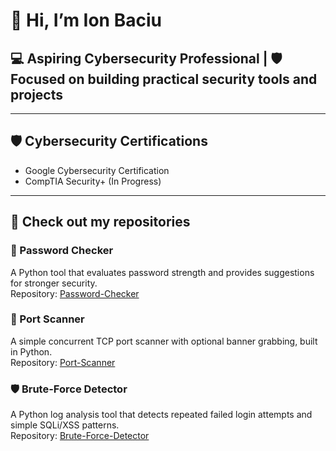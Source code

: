 # 👋 Hi, I’m Ion Baciu  

## 💻 Aspiring Cybersecurity Professional | 🛡️ Focused on building practical security tools and projects  

---

## 🛡️ Cybersecurity Certifications  
- Google Cybersecurity Certification  
- CompTIA Security+ (In Progress)  

---

## 📌 Check out my repositories  

### 🔑 Password Checker  
A Python tool that evaluates password strength and provides suggestions for stronger security.  
Repository: [Password-Checker](https://github.com/IonBaciu-Projects/Password-Checker)

### 🔎 Port Scanner  
A simple concurrent TCP port scanner with optional banner grabbing, built in Python.  
Repository: [Port-Scanner](https://github.com/IonBaciu-Projects/Port-Scanner) 

### 🛡️ Brute-Force Detector  
A Python log analysis tool that detects repeated failed login attempts and simple SQLi/XSS patterns.  
Repository: [Brute-Force-Detector](https://github.com/IonBaciu-Projects/Brute-Force-Detector)
